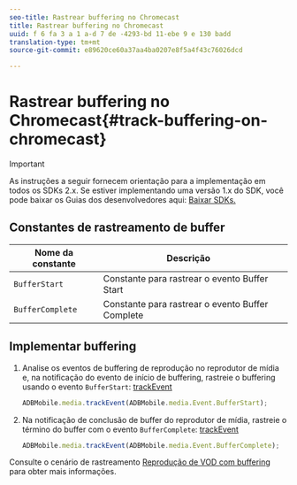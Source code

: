 ```yaml
---
seo-title: Rastrear buffering no Chromecast
title: Rastrear buffering no Chromecast
uuid: f 6 fa 3 a 1 a-d 7 de -4293-bd 11-ebe 9 e 130 badd
translation-type: tm+mt
source-git-commit: e89620ce60a37aa4ba0207e8f5a4f43c76026dcd

---
```



# Rastrear buffering no Chromecast{#track-buffering-on-chromecast}

>[!IMPORTANT]
>
>As instruções a seguir fornecem orientação para a implementação em todos os SDKs 2.x. Se estiver implementando uma versão 1.x do SDK, você pode baixar os Guias dos desenvolvedores aqui: [Baixar SDKs.](/help/sdk-implement/download-sdks.md)

## Constantes de rastreamento de buffer


| Nome da constante | Descrição     |
|---|---|
| `BufferStart` | Constante para rastrear o evento Buffer Start |
| `BufferComplete` | Constante para rastrear o evento Buffer Complete |

## Implementar buffering

1. Analise os eventos de buffering de reprodução no reprodutor de mídia e, na notificação do evento de início de buffering, rastreie o buffering usando o evento `BufferStart`: [trackEvent](https://adobe-marketing-cloud.github.io/media-sdks/reference/chromecast/ADBMobile.media.html#.trackEvent)

   ```js
   ADBMobile.media.trackEvent(ADBMobile.media.Event.BufferStart);
   ```

1. Na notificação de conclusão de buffer do reprodutor de mídia, rastreie o término do buffer com o evento `BufferComplete`: [trackEvent](https://adobe-marketing-cloud.github.io/media-sdks/reference/chromecast/ADBMobile.media.html#.trackEvent)

   ```js
   ADBMobile.media.trackEvent(ADBMobile.media.Event.BufferComplete);
   ```

Consulte o cenário de rastreamento [Reprodução de VOD com buffering](/help/sdk-implement/tracking-scenarios/vod-buffering.md) para obter mais informações.
